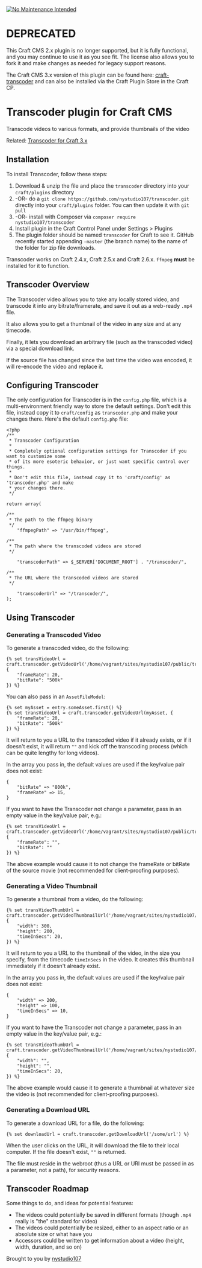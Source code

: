 [![No Maintenance Intended](http://unmaintained.tech/badge.svg)](http://unmaintained.tech/)

# DEPRECATED

This Craft CMS 2.x plugin is no longer supported, but it is fully functional, and you may continue to use it as you see fit. The license also allows you to fork it and make changes as needed for legacy support reasons.

The Craft CMS 3.x version of this plugin can be found here: [craft-transcoder](https://github.com/nystudio107/craft-transcoder) and can also be installed via the Craft Plugin Store in the Craft CP.

# Transcoder plugin for Craft CMS

Transcode videos to various formats, and provide thumbnails of the video

Related: [Transcoder for Craft 3.x](https://github.com/nystudio107/craft3-transcoder)

## Installation

To install Transcoder, follow these steps:

1. Download & unzip the file and place the `transcoder` directory into your `craft/plugins` directory
2.  -OR- do a `git clone https://github.com/nystudio107/transcoder.git` directly into your `craft/plugins` folder.  You can then update it with `git pull`
3.  -OR- install with Composer via `composer require nystudio107/transcoder`
4. Install plugin in the Craft Control Panel under Settings > Plugins
5. The plugin folder should be named `transcoder` for Craft to see it.  GitHub recently started appending `-master` (the branch name) to the name of the folder for zip file downloads.

Transcoder works on Craft 2.4.x, Craft 2.5.x and Craft 2.6.x.  `ffmpeg` **must** be installed for it to function.

## Transcoder Overview

The Transcoder video allows you to take any locally stored video, and transcode it into any bitrate/framerate, and save it out as a web-ready `.mp4` file.

It also allows you to get a thumbnail of the video in any size and at any timecode.

Finally, it lets you download an arbitrary file (such as the transcoded video) via a special download link.

If the source file has changed since the last time the video was encoded, it will re-encode the video and replace it.

## Configuring Transcoder

The only configuration for Transcoder is in the `config.php` file, which is a multi-environment friendly way to store the default settings.  Don't edit this file, instead copy it to `craft/config` as `transcoder.php` and make your changes there.  Here's the default `config.php` file:

    <?php
    /**
     * Transcoder Configuration
     *
     * Completely optional configuration settings for Transcoder if you want to customize some
     * of its more esoteric behavior, or just want specific control over things.
     *
     * Don't edit this file, instead copy it to 'craft/config' as 'transcoder.php' and make
     * your changes there.
     */

    return array(

    /**
     * The path to the ffmpeg binary
     */
        "ffmpegPath" => "/usr/bin/ffmpeg",

    /**
     * The path where the transcoded videos are stored
     */

        "transcoderPath" => $_SERVER['DOCUMENT_ROOT'] . "/transcoder/",

    /**
     * The URL where the transcoded videos are stored
     */

        "transcoderUrl" => "/transcoder/",
    );

## Using Transcoder

### Generating a Transcoded Video

To generate a transcoded video, do the following:

    {% set transVideoUrl = craft.transcoder.getVideoUrl('/home/vagrant/sites/nystudio107/public/trimurti.mp4', {
        "frameRate": 20,
        "bitRate": "500k"
    }) %}

You can also pass in an `AssetFileModel`:

    {% set myAsset = entry.someAsset.first() %}
    {% set transVideoUrl = craft.transcoder.getVideoUrl(myAsset, {
        "frameRate": 20,
        "bitRate": "500k"
    }) %}

It will return to you a URL to the transcoded video if it already exists, or if it doesn't exist, it will return `""` and kick off the transcoding process (which can be quite lengthy for long videos).

In the array you pass in, the default values are used if the key/value pair does not exist:

    {
        "bitRate" => "800k",
        "frameRate" => 15,
    }

If you want to have the Transcoder not change a parameter, pass in an empty value in the key/value pair, e.g.:

    {% set transVideoUrl = craft.transcoder.getVideoUrl('/home/vagrant/sites/nystudio107/public/trimurti.mp4', {
        "frameRate": "",
        "bitRate": ""
    }) %}

The above example would cause it to not change the frameRate or bitRate of the source movie (not recommended for client-proofing purposes).

### Generating a Video Thumbnail

To generate a thumbnail from a video, do the following:

    {% set transVideoThumbUrl = craft.transcoder.getVideoThumbnailUrl('/home/vagrant/sites/nystudio107/public/trimurti.mp4', {
        "width": 300,
        "height": 200,
        "timeInSecs": 20,
    }) %}

It will return to you a URL to the thumbnail of the video, in the size you specify, from the timecode `timeInSecs` in the video.  It creates this thumbnail immediately if it doesn't already exist.

In the array you pass in, the default values are used if the key/value pair does not exist:

    {
        "width" => 200,
        "height" => 100,
        "timeInSecs" => 10,
    }

If you want to have the Transcoder not change a parameter, pass in an empty value in the key/value pair, e.g.:

    {% set transVideoThumbUrl = craft.transcoder.getVideoThumbnailUrl('/home/vagrant/sites/nystudio107/public/trimurti.mp4', {
        "width": "",
        "height": "",
        "timeInSecs": 20,
    }) %}

The above example would cause it to generate a thumbnail at whatever size the video is (not recommended for client-proofing purposes).

### Generating a Download URL

To generate a download URL for a file, do the following:

    {% set downloadUrl = craft.transcoder.getDownloadUrl('/some/url') %}

When the user clicks on the URL, it will download the file to their local computer.  If the file doesn't exist, `""` is returned.

The file must reside in the webroot (thus a URL or URI must be passed in as a parameter, not a path), for security reasons.

## Transcoder Roadmap

Some things to do, and ideas for potential features:

* The videos could potentially be saved in different formats (though `.mp4` really is "the" standard for video)
* The videos could potentially be resized, either to an aspect ratio or an absolute size or what have you
* Accessors could be written to get information about a video (height, width, duration, and so on)

Brought to you by [nystudio107](https://nystudio107.com)
